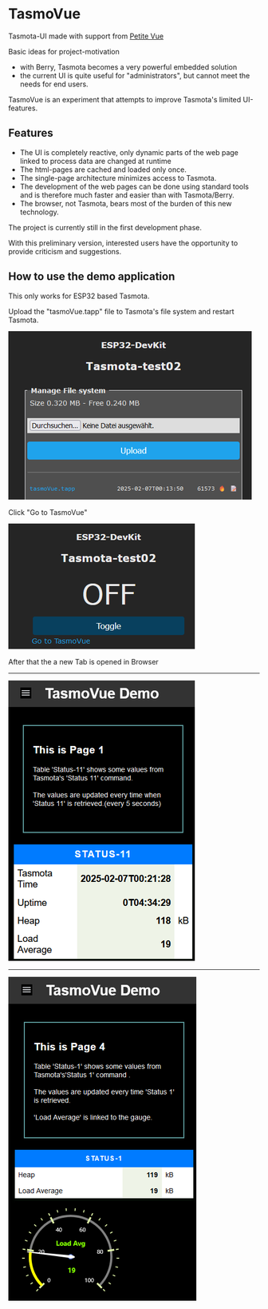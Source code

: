 # TasmoVue

Tasmota-UI made with support from [Petite Vue](https://github.com/vuejs/petite-vue)


Basic ideas for project-motivation

- with Berry, Tasmota becomes a very powerful embedded solution
- the current UI is quite useful for "administrators", but cannot meet the needs for end users.

TasmoVue is an experiment that attempts to improve Tasmota's limited UI-features.


## Features

- The UI is completely reactive, only dynamic parts of the web page linked to process data are changed at runtime
- The html-pages are cached and loaded only once.
- The single-page architecture minimizes access to Tasmota.
- The development of the web pages can be done using standard tools and is therefore much faster and easier than with Tasmota/Berry.
- The browser, not Tasmota, bears most of the burden of this new technology.


The project is currently still in the first development phase.

With this preliminary version, interested users have the opportunity to provide criticism and suggestions.


## How to use the demo application

This only works for ESP32 based Tasmota.

Upload the "tasmoVue.tapp" file to Tasmota's file system and restart Tasmota.


![alt text](images/image.png)

Click "Go to TasmoVue"

![alt text](images/image-1.png)

After that the a new Tab is opened in Browser

-------

![alt text](images/image-4.png)

-------

![alt text](images/image-3.png)




